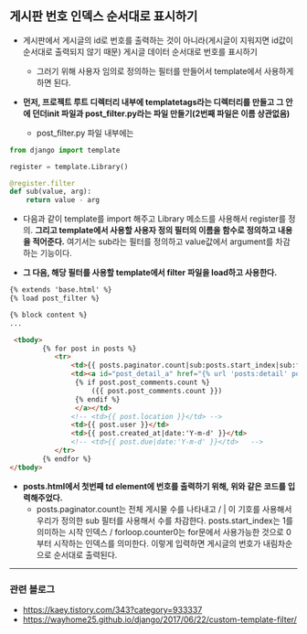 ## 게시판 번호 인덱스 순서대로 표시하기
- 게시판에서 게시글의 id로 번호를 출력하는 것이 아니라(게시글이 지워지면 id값이 순서대로 출력되지 않기 때문) 게시글 데이터 순서대로 번호를 표시하기
  - 그러기 위해 사용자 임의로 정의하는 필터를 만들어서 template에서 사용하게 하면 된다.

- **먼저, 프로젝트 루트 디렉터리 내부에 templatetags라는 디렉터리를 만들고 그 안에 던더init 파일과 post_filter.py라는 파일 만들기(2번째 파일은 이름 상관없음)**
  - post_filter.py 파일 내부에는

```python
from django import template

register = template.Library()

@register.filter
def sub(value, arg):
    return value - arg
```

- 다음과 같이 template를 import 해주고 Library 메소드를 사용해서 register를 정의. **그리고 template에서 사용할 사용자 정의 필터의 이름을 함수로 정의하고 내용을 적어준다.** 여기서는 sub라는 필터를 정의하고 value값에서 argument를 차감하는 기능이다.


- **그 다음, 해당 필터를 사용할 template에서 filter 파일을 load하고 사용한다.**

```html
{% extends 'base.html' %}
{% load post_filter %}

{% block content %}
...

 <tbody>
        {% for post in posts %}
           <tr>
               <td>{{ posts.paginator.count|sub:posts.start_index|sub:forloop.counter0|add:1 }}</td>
               <td><a id="post_detail_a" href="{% url 'posts:detail' post.id %}">{{ post.title }} 
                {% if post.post_comments.count %}   
                    ({{ post.post_comments.count }})    
                {% endif %}
                </a></td>
               <!-- <td>{{ post.location }}</td> -->
               <td>{{ post.user }}</td>
               <td>{{ post.created_at|date:'Y-m-d' }}</td>
               <!-- <td>{{ post.due|date:'Y-m-d' }}</td>   -->
           </tr> 
        {% endfor %}   
</tbody>
```

- **posts.html에서 첫번째 td element에 번호를 출력하기 위해, 위와 같은 코드를 입력해주었다.**
  - posts.paginator.count는 전체 게시물 수를 나타내고 / | 이 기호를 사용해서 우리가 정의한 sub 필터를 사용해서 수를 차감한다. posts.start_index는 1를 의미하는 시작 인덱스 / forloop.counter0는 for문에서 사용가능한 것으로 0부터 시작하는 인덱스를 의미한다. 이렇게 입력하면 게시글의 번호가 내림차순으로 순서대로 출력된다.


* * *
### 관련 블로그
- https://kaey.tistory.com/343?category=933337
- https://wayhome25.github.io/django/2017/06/22/custom-template-filter/


